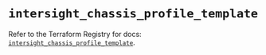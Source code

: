 # `intersight_chassis_profile_template`

Refer to the Terraform Registry for docs: [`intersight_chassis_profile_template`](https://registry.terraform.io/providers/ciscodevnet/intersight/1.0.71/docs/resources/chassis_profile_template).
